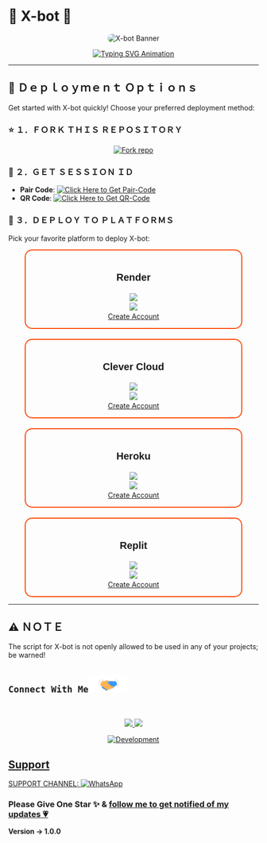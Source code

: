# 🌟 X-bot 🌟

<p align="center">
  <img src="https://files.catbox.moe/ldv7px.jpg" alt="X-bot Banner" width="450" style="border-radius: 15px;"/>
</p>

<p align="center">
  <a href="https://git.io/typing-svg">
    <img src="https://readme-typing-svg.demolab.com?font=Arial%20Black&weight=700&size=16&duration=3500&pause=1000&color=FF5733&vCenter=true&width=400&lines=🚀+Mek+d1+WhatsApp+Bot;💬+Multi-Device+Support;🛠️+Developed+By+Mek+d1" alt="Typing SVG Animation" />
  </a>
</p>

---

## 🚀 Ｄｅｐｌｏｙｍｅｎｔ Ｏｐｔｉｏｎｓ
Get started with X-bot quickly! Choose your preferred deployment method:

### ⭐ １．ＦＯＲＫ ＴＨＩＳ ＲＥＰＯＳＩＴＯＲＹ
<p align="center">
  <a href="https://github.com/Chutex201/X-bot.git/fork" target="_blank">
    <img alt="Fork repo" src="https://img.shields.io/badge/✨ Fork This Repo-FF4500?style=for-the-badge&logo=git&logoColor=white"/>
  </a>
</p>

### 🔑 ２．ＧＥＴ ＳＥＳＳＩＯＮ ＩＤ
- **Pair Code**: 
  <a href="https://x-bot-session-generator.onrender.com/pair">
    <img src="https://img.shields.io/badge/Pair_Code-1E90FF?style=for-the-badge" alt="Click Here to Get Pair-Code" width="120">
  </a>
- **QR Code**: 
  <a href="https://x-bot-session-generator.onrender.com/qr">
    <img src="https://img.shields.io/badge/QR_Code-32CD32?style=for-the-badge" alt="Click Here to Get QR-Code" width="100">
  </a>

### 🌈 ３．ＤＥＰＬＯＹ ＴＯ ＰＬＡＴＦＯＲＭＳ
Pick your favorite platform to deploy X-bot:

<div style="display: flex; flex-direction: column; align-items: center; gap: 20px;">
  <div style="border: 2px solid #FF4500; border-radius: 15px; padding: 15px; width: 80%; text-align: center;">
    <h3 style="font-family: 'Arial Black', sans-serif; font-size: 20px;">Render</h3>
    <a href="https://dashboard.render.com/select-repo?type=web">
      <img src="https://img.shields.io/badge/-🚀_Deploy_on_Render-black?style=for-the-badge&logo=render&logoColor=white"/>
    </a>
    <br>
    <img src="https://upload.wikimedia.org/wikipedia/commons/4/44/Render_logo.png" width="50" />
    <br>
    <a href="https://dashboard.render.com/signup" style="font-size: 14px;">Create Account</a>
  </div>

  <div style="border: 2px solid #FF4500; border-radius: 15px; padding: 15px; width: 80%; text-align: center;">
    <h3 style="font-family: 'Arial Black', sans-serif; font-size: 20px;">Clever Cloud</h3>
    <a href="https://api.clever-cloud.com/v2/sessions/signup?subscription_source=cta-home-signup">
      <img src="https://img.shields.io/badge/-☁️_Deploy_on_Clever_Cloud-orange?style=for-the-badge&logo=clever-cloud&logoColor=white"/>
    </a>
    <br>
    <img src="https://upload.wikimedia.org/wikipedia/commons/e/e1/Clever_Cloud_logo.png" width="50" />
    <br>
    <a href="https://api.clever-cloud.com/v2/sessions/signup?subscription_source=cta-home-signup" style="font-size: 14px;">Create Account</a>
  </div>

  <div style="border: 2px solid #FF4500; border-radius: 15px; padding: 15px; width: 80%; text-align: center;">
    <h3 style="font-family: 'Arial Black', sans-serif; font-size: 20px;">Heroku</h3>
    <a href="https://dashboard.heroku.com/new?template=https://github.com/Chutex201/X-bot.git">
      <img src="https://img.shields.io/badge/-🚀_Deploy_on_Heroku-purple?style=for-the-badge&logo=heroku&logoColor=white"/>
    </a>
    <br>
    <img src="https://upload.wikimedia.org/wikipedia/commons/5/5b/Heroku_logo.svg" width="50" />
    <br>
    <a href="https://signup.heroku.com/" style="font-size: 14px;">Create Account</a>
  </div>

  <div style="border: 2px solid #FF4500; border-radius: 15px; padding: 15px; width: 80%; text-align: center;">
    <h3 style="font-family: 'Arial Black', sans-serif; font-size: 20px;">Replit</h3>
    <a href="https://replit.com/github/Mek-d1/X-bot">
      <img src="https://img.shields.io/badge/-💻_Deploy_on_Replit-red?style=for-the-badge&logo=replit&logoColor=white"/>
    </a>
    <br>
    <img src="https://upload.wikimedia.org/wikipedia/commons/0/0e/Replit_logo.png" width="50" />
    <br>
    <a href="https://replit.com/github/Mek-d1/X-bot" style="font-size: 14px;">Create Account</a>
  </div>

</div>

---

## ⚠️ ＮＯＴＥ
The script for X-bot is not openly allowed to be used in any of your projects; be warned!

## ```Connect With Me```<img src="https://github.com/0xAbdulKhalid/0xAbdulKhalid/raw/main/assets/mdImages/handshake.gif" width ="80"></h1> 
<br>
<p align="center">
<a href="https://wa.me/2347025012871"><img src="https://img.shields.io/badge/Contact 𝗨𝗹𝘁𝗶𝗺𝗮𝘁𝗲 𝗫-25D366?style=for-the-badge&logo=whatsapp&logoColor=white" />
<a href="https://whatsapp.com/channel/0029VavqeJY9sBIHH80KOT3B"><img src="https://img.shields.io/badge/Join Official Channel-25D366?style=for-the-badge&logo=whatsapp&logoColor=white" />
<p align="center">
<img alt="Development" width="250" src="https://f.uguu.se/KzWJaMCY.jpg" /> </p>

## Support
SUPPORT CHANNEL: <a href="https://whatsapp.com/channel/0029VarIiQL5a24AU5ZCVV0G"><img alt="WhatsApp" src="https://img.shields.io/badge/WhatsApp-25D366?style=for-the-badge&logo=whatsapp&logoColor=white"/></a>

### Please Give One Star ✨ & [follow me to get notified of my updates 💗](https://github.com/Mek-d1/X-bot)

<b>Version -> 1.0.0</b>
